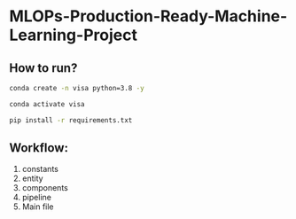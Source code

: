 # MLOPs-Production-Ready-Machine-Learning-Project

## How to run?

```bash
conda create -n visa python=3.8 -y 
```

```bash
conda activate visa
```

```bash
pip install -r requirements.txt
```

## Workflow:

1. constants
2. entity
3. components
4. pipeline
5. Main file